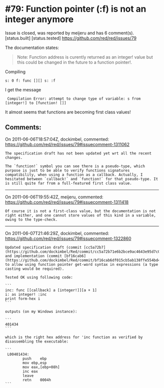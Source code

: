 
#79: Function pointer (:f) is not an integer anymore
================================================================================
Issue is closed, was reported by meijeru and has 6 comment(s).
[status.built] [status.tested]
<https://github.com/red/red/issues/79>

The documentation states: 

> Note: Function address is curently returned as an integer! value but this could be changed in the future to a function
> pointer!.

Compiling 

```
s: 0 f: func [][] s: :f
```

I get the message

```
 Compilation Error: attempt to change type of variable: s from [integer!] to [function! []]
```

It almost seems that functions are becoming first class values!



Comments:
--------------------------------------------------------------------------------

On 2011-06-06T18:57:04Z, dockimbel, commented:
<https://github.com/red/red/issues/79#issuecomment-1311062>

    The specification draft has not been updated yet wrt all the recent changes.
    
    The `function!` symbol you can see there is a pseudo-type, which purpose is just to be able to verify functions signatures compatibility, when using a function as a callback. Actually, I hesitated between `callback!` and `function!` for that pseudo-type. It is still quite far from a full-featured first class value.

--------------------------------------------------------------------------------

On 2011-06-06T19:55:42Z, meijeru, commented:
<https://github.com/red/red/issues/79#issuecomment-1311418>

    Of course it is not a first-class value, but the documentation is not right either, and one cannot store values of this kind in a variable, owing to the type-check.

--------------------------------------------------------------------------------

On 2011-06-07T21:46:29Z, dockimbel, commented:
<https://github.com/red/red/issues/79#issuecomment-1322860>

    Updated specification draft (commit [cc5a72b7](https://github.com/dockimbel/Red/commit/cc5a72b71e6b2bce9ac4643e95d7c0b2b6053f50)) and implementation (commit [bf16cab6](https://github.com/dockimbel/Red/commit/bf16cab6df015cb5ab138ffe554bd46c03bf4d2e)) to allow using function pointer get-word syntax in expressions (a type casting would be required).
    
    Tested OK using following code:
    
    ```
    inc: func [[callback] a [integer!]][a + 1]
    i: as integer! :inc
    print form-hex i
    ```
    
    outputs (on my Windows instance):
    
    ```
    401434
    ```
    
    which is the right hex address for 'inc function as verified by disassembling the executable:
    
    ```
     L00401434:
            push    ebp
            mov ebp,esp
            mov eax,[ebp+08h]
            inc eax
            leave
            retn    0004h
    ```

